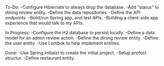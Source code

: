 To-Do:
-Configure Hibernate to always drop the database.
-Add “status” to  dining review entity.
-Define the data repositories.
-Define the API endpoints.
-Build/run Spring app, and test APIs.
-Building a client-side app experience that would talk to my APIs.

In Progress:
-Configure the H2 database to persist locally.
-Define a data model for an admin review action.
-Define the dining review entity.
-Define the user entity.
-Use Lombok to help implement entities.

Done:
-Use Spring Initialzr to create the initial project.
-Setup profect structur.
-Define restaurant entity.